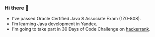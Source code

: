 ### Hi there 👋

- I’ve passed Oracle Certified Java 8 Associate Exam (1Z0-808).
- I’m learning Java development in Yandex.
- I'm going to take part in 30 Days of Code Challenge on [hackerrank](https://www.hackerrank.com/domains/tutorials/30-days-of-code).

<!--
**malo65/malo65** is a ✨ _special_ ✨ repository because its `README.md` (this file) appears on your GitHub profile.

Here are some ideas to get you started:

- 🔭 I’m currently working on ...
- 🌱 I’m currently learning ...
- 👯 I’m looking to collaborate on ...
- 🤔 I’m looking for help with ...
- 💬 Ask me about ...
- 📫 How to reach me: ...
- 😄 Pronouns: ...
- ⚡ Fun fact: ...
-->
